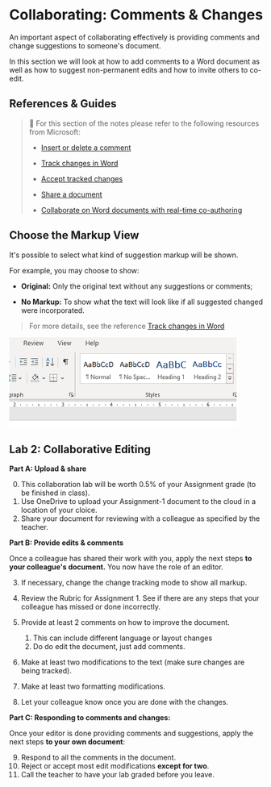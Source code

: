 # Collaborating: Comments & Changes

An important aspect of collaborating effectively is providing comments and change suggestions to someone's document.

In this section we will look at how to add comments to a Word document as well as how to suggest non-permanent edits and how to invite others to co-edit.

## References & Guides

> 📖 For this section of the notes please refer to the following resources from Microsoft:
> 
> -   [Insert or delete a comment](https://support.microsoft.com/en-us/office/insert-or-delete-a-comment-8d3f868a-867e-4df2-8c68-bf96671641e2)
>     
> -   [Track changes in Word](https://support.microsoft.com/en-us/office/track-changes-in-word-197ba630-0f5f-4a8e-9a77-3712475e806a)
>     
> -   [Accept tracked changes](https://support.microsoft.com/en-us/office/accept-tracked-changes-4838d24c-d5d1-4c6c-8e39-78b44bd2b4cc)
>     
> -   [Share a document](https://support.microsoft.com/en-us/office/share-a-document-d39f3cd8-0aa0-412f-9a35-1abba926d354)
>     
> -   [Collaborate on Word documents with real-time co-authoring](https://support.microsoft.com/en-us/office/collaborate-on-word-documents-with-real-time-co-authoring-7dd3040c-3f30-4fdd-bab0-8586492a1f1d)
>     

## Choose the Markup View

It's possible to select what kind of suggestion markup will be shown.

For example, you may choose to show:

-   **Original:** Only the original text without any suggestions or comments;
    
-   **No Markup:** To show what the text will look like if all suggested changed were incorporated.
    

> For more details, see the reference [Track changes in Word](https://support.microsoft.com/en-us/office/track-changes-in-word-197ba630-0f5f-4a8e-9a77-3712475e806a)



![gif animation of selecting the different level of markup shown](assets/show-markup.gif)


## Lab 2: Collaborative Editing

**Part A: Upload & share**

0. This collaboration lab will be worth 0.5% of your Assignment grade (to be finished in class).
1. Use OneDrive to upload your Assignment-1 document to the cloud in a location of your cloice.
2. Share your document for reviewing with a colleague as specified by the teacher.

**Part B: Provide edits & comments**

Once a colleague has shared their work with you, apply the next steps **to your colleague's document.** You now have the role of an editor.

3. If necessary, change the change tracking mode to show all markup.
4. Review the Rubric for Assignment 1. See if there are any steps that your colleague has missed or done incorrectly.
5. Provide at least 2 comments on how to improve the document.
	1. This can include different language or layout changes
	2. Do do edit the document, just add comments.

6. Make at least two modifications to the text (make sure changes are being tracked).
7. Make at least two formatting modifications.
8. Let your colleague know once you are done with the changes.


**Part C: Responding to comments and changes:**

Once your editor is done providing comments and suggestions, apply the next steps **to your own document**:

9. Respond to all the comments in the document.
10. Reject or accept most edit modifications **except for two**.
11. Call the teacher to have your lab graded before you leave.
